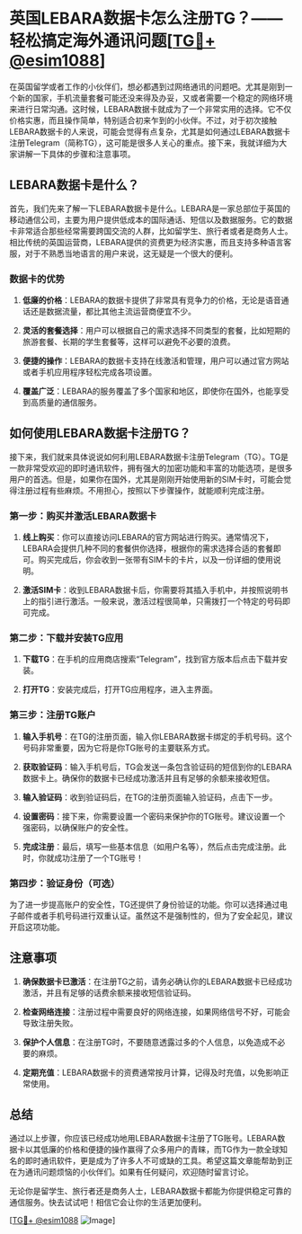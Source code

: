 # 英国LEBARA数据卡怎么注册TG？——轻松搞定海外通讯问题[[TG💪+ @esim1088](https://t.me/s/esim1088)]

在英国留学或者工作的小伙伴们，想必都遇到过网络通讯的问题吧。尤其是刚到一个新的国家，手机流量套餐可能还没来得及办妥，又或者需要一个稳定的网络环境来进行日常沟通。这时候，LEBARA数据卡就成为了一个非常实用的选择。它不仅价格实惠，而且操作简单，特别适合初来乍到的小伙伴。不过，对于初次接触LEBARA数据卡的人来说，可能会觉得有点复杂，尤其是如何通过LEBARA数据卡注册Telegram（简称TG），这可能是很多人关心的重点。接下来，我就详细为大家讲解一下具体的步骤和注意事项。

## LEBARA数据卡是什么？

首先，我们先来了解一下LEBARA数据卡是什么。LEBARA是一家总部位于英国的移动通信公司，主要为用户提供低成本的国际通话、短信以及数据服务。它的数据卡非常适合那些经常需要跨国交流的人群，比如留学生、旅行者或者是商务人士。相比传统的英国运营商，LEBARA提供的资费更为经济实惠，而且支持多种语言客服，对于不熟悉当地语言的用户来说，这无疑是一个很大的便利。

### 数据卡的优势

1. **低廉的价格**：LEBARA的数据卡提供了非常具有竞争力的价格，无论是语音通话还是数据流量，都比其他主流运营商便宜不少。
   
2. **灵活的套餐选择**：用户可以根据自己的需求选择不同类型的套餐，比如短期的旅游套餐、长期的学生套餐等，这样可以避免不必要的浪费。

3. **便捷的操作**：LEBARA的数据卡支持在线激活和管理，用户可以通过官方网站或者手机应用程序轻松完成各项设置。

4. **覆盖广泛**：LEBARA的服务覆盖了多个国家和地区，即使你在国外，也能享受到高质量的通信服务。

## 如何使用LEBARA数据卡注册TG？

接下来，我们就来具体说说如何利用LEBARA数据卡注册Telegram（TG）。TG是一款非常受欢迎的即时通讯软件，拥有强大的加密功能和丰富的功能选项，是很多用户的首选。但是，如果你在国外，尤其是刚刚开始使用新的SIM卡时，可能会觉得注册过程有些麻烦。不用担心，按照以下步骤操作，就能顺利完成注册。

### 第一步：购买并激活LEBARA数据卡

1. **线上购买**：你可以直接访问LEBARA的官方网站进行购买。通常情况下，LEBARA会提供几种不同的套餐供你选择，根据你的需求选择合适的套餐即可。购买完成后，你会收到一张带有SIM卡的卡片，以及一份详细的使用说明。

2. **激活SIM卡**：收到LEBARA数据卡后，你需要将其插入手机中，并按照说明书上的指引进行激活。一般来说，激活过程很简单，只需拨打一个特定的号码即可完成。

### 第二步：下载并安装TG应用

1. **下载TG**：在手机的应用商店搜索“Telegram”，找到官方版本后点击下载并安装。

2. **打开TG**：安装完成后，打开TG应用程序，进入主界面。

### 第三步：注册TG账户

1. **输入手机号**：在TG的注册页面，输入你LEBARA数据卡绑定的手机号码。这个号码非常重要，因为它将是你TG账号的主要联系方式。

2. **获取验证码**：输入手机号后，TG会发送一条包含验证码的短信到你的LEBARA数据卡上。确保你的数据卡已经成功激活并且有足够的余额来接收短信。

3. **输入验证码**：收到验证码后，在TG的注册页面输入验证码，点击下一步。

4. **设置密码**：接下来，你需要设置一个密码来保护你的TG账号。建议设置一个强密码，以确保账户的安全性。

5. **完成注册**：最后，填写一些基本信息（如用户名等），然后点击完成注册。此时，你就成功注册了一个TG账号！

### 第四步：验证身份（可选）

为了进一步提高账户的安全性，TG还提供了身份验证的功能。你可以选择通过电子邮件或者手机号码进行双重认证。虽然这不是强制性的，但为了安全起见，建议开启这项功能。

## 注意事项

1. **确保数据卡已激活**：在注册TG之前，请务必确认你的LEBARA数据卡已经成功激活，并且有足够的话费余额来接收短信验证码。

2. **检查网络连接**：注册过程中需要良好的网络连接，如果网络信号不好，可能会导致注册失败。

3. **保护个人信息**：在注册TG时，不要随意透露过多的个人信息，以免造成不必要的麻烦。

4. **定期充值**：LEBARA数据卡的资费通常按月计算，记得及时充值，以免影响正常使用。

## 总结

通过以上步骤，你应该已经成功地用LEBARA数据卡注册了TG账号。LEBARA数据卡以其低廉的价格和便捷的操作赢得了众多用户的青睐，而TG作为一款全球知名的即时通讯软件，更是成为了许多人不可或缺的工具。希望这篇文章能帮助到正在为通讯问题烦恼的小伙伴们。如果有任何疑问，欢迎随时留言讨论。

无论你是留学生、旅行者还是商务人士，LEBARA数据卡都能为你提供稳定可靠的通信服务。快去试试吧！相信它会让你的生活更加便利。

[[TG💪+ @esim1088](https://t.me/s/esim1088) ![Image](https://i.postimg.cc/4NQfJmqS/Snipaste-2025-05-13-00-14-12.png)]